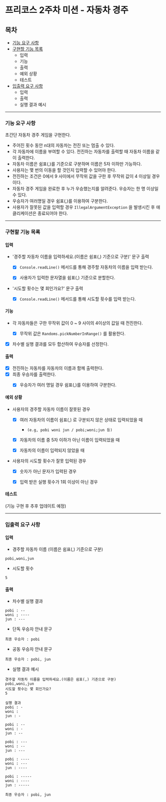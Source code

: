 # 프리코스 2주차 미션 - 자동차 경주


## 목차
- [기능 요구 사항](#기능-요구-사항)
- [구현할 기능 목록](#구현할-기능-목록)
    - 입력
    - 기능
    - 출력
    - 예외 상황
    - 테스트
- [입출력 요구 사항](#입출력-요구-사항)
    - 입력
    - 출력
    - 실행 결과 예시

---

### 기능 요구 사항
초간단 자동차 경주 게임을 구현한다.
- 주어진 횟수 동안 n대의 자동차는 전진 또는 멈출 수 있다.
- 각 자동차에 이름을 부여할 수 있다. 전진하는 자동차를 출력할 때 자동차 이름을 같이 출력한다.
- 자동차 이름은 쉼표(,)를 기준으로 구분하며 이름은 5자 이하만 가능하다.
- 사용자는 몇 번의 이동을 할 것인지 입력할 수 있어야 한다.
- 전진하는 조건은 0에서 9 사이에서 무작위 값을 구한 후 무작위 값이 4 이상일 경우이다.
- 자동차 경주 게임을 완료한 후 누가 우승했는지를 알려준다. 우승자는 한 명 이상일 수 있다.
- 우승자가 여러명일 경우 쉼표(,)를 이용하여 구분한다.
- 사용자가 잘못된 값을 입력할 경우 `IllegalArgumentException` 을 발생시킨 후 애클리케이션은 종료되어야 한다.

---

### 구현할 기능 목록
#### 입력
- '경주할 자동차 이름을 입력하세요.(이름은 쉼표(,) 기준으로 구분)'  문구 출력
    - [x] `Console.readLine()` 메서드를 통해 경주할 자동차의 이름을 입력 받는다.
    - [x] 사용자가 입력한 문자열을 쉼표(,) 기준으로 분할한다.
  

- '시도할 횟수는 몇 회인가요?' 문구 출력
    - [x] `Console.readLine()` 메서드를 통해 시도할 횟수를 입력 받는다.


#### 기능
- 각 자동차들은 구한 무작위 값이 0 ~ 9 사이의 4이상의 값일 때 전진한다.
    - [x] 무작위 값은 `Randoms.pickNumberInRange()` 를 활용한다.


- [x] 차수별 실행 결과를 모두 합산하여 우승자를 선정한다.


#### 출력
- [x] 전진하는 자동차를 자동차의 이름과 함께 출력한다.
- [x] 최종 우승자를 출력한다.
    - [x] 우승자가 여러 명일 경우 쉼표(,)를 이용하여 구분한다.


#### 예외 상황
 - 사용자의 경주할 자동차 이름이 잘못된 경우
    - [x] 여러 자동차의 이름이 쉼표(,) 로 구분되지 않은 상태로 입력되었을 때 
        - `(e.g, pobi woni jun / pobi;woni;jun 등)`
    - [x] 자동차의 이름 중 5자 이하가 아닌 이름이 입력되었을 때
    - [x] 자동차의 이름이 입력되지 않았을 때
 

 - 사용자의 시도할 횟수가 잘못 입력된 경우
    - [x] 숫자가 아닌 문자가 입력된 경우
    - [x] 입력 받은 실행 횟수가 1회 이상이 아닌 경우


#### 테스트
(기능 구현 후 추후 업데이트 예정)

---

### 입출력 요구 사항
#### 입력
- 경주할 자동차 이름 (이름은 쉼표(,) 기준으로 구분)

```
pobi,woni,jun
```

- 시도할 횟수

```
5
```

#### 출력
- 차수별 실행 결과

```
pobi : --
woni ; ----
jun : ---
```

- 단독 우승자 안내 문구 

```
최종 우승자 : pobi
```

- 공동 우승자 안내 문구

```
최종 우승자 : pobi, jun
```

- 실행 결과 예시

```
경주할 자동차 이름을 입력하세요.(이름은 쉼표(,) 기준으로 구분)
pobi,woni,jun
시도할 횟수는 몇 회인가요?
5

실행 결과
pobi : -
woni :
jun : -

pobi : --
woni : -
jun : --

pobi : ---
woni : --
jun : ---

pobi : ----
woni : ---
jun : ----

pobi : -----
woni : ----
jun : -----

최종 우승자 : pobi, jun
```